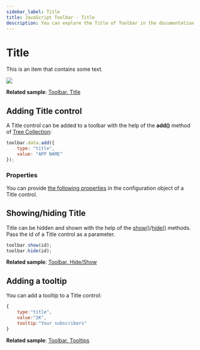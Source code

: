 ```yaml
---
sidebar_label: Title
title: JavaScript Toolbar - Title 
description: You can explore the Title of Toolbar in the documentation of the DHTMLX JavaScript UI library. Browse developer guides and API reference, try out code examples and live demos, and download a free 30-day evaluation version of DHTMLX Suite 7.
---
```


# Title

This is an item that contains some text.

![](../assets/toolbar/title.png)

**Related sample**: [Toolbar. Title](https://snippet.dhtmlx.com/dwynhb7o)

## Adding Title control

A Title control can be added to a toolbar with the help of the **add()** method of [Tree Collection](tree_collection/index.md):

~~~js
toolbar.data.add({
    type: "title",
	value: "APP NAME"
});
~~~

### Properties

You can provide [the following properties](toolbar/api/api_title_properties.md) in the configuration object of a Title control.

## Showing/hiding Title

Title can be hidden and shown with the help of the [show()](toolbar/api/toolbar_show_method.md)/[hide()](toolbar/api/toolbar_hide_method.md)  methods. Pass the id of a Title control as a parameter.

~~~js
toolbar.show(id);
toolbar.hide(id);
~~~

**Related sample**: [Toolbar. Hide/Show](https://snippet.dhtmlx.com/cldp89u4)

## Adding a tooltip

You can add a tooltip to a Title control:

~~~js
{
    type:"title",
    value:"2K",
    tooltip:"Your subscribers"
}
~~~

**Related sample**: [Toolbar. Tooltips](https://snippet.dhtmlx.com/105levtd)
